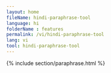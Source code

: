 ```yaml
---
layout: home
fileName: hindi-paraphrase-tool
language: hi
folderName : features
permalink: /vi/hindi-paraphrase-tool
lang: vi
tool: hindi-paraphrase-tool
---
```

{% include section/paraphrase.html %}